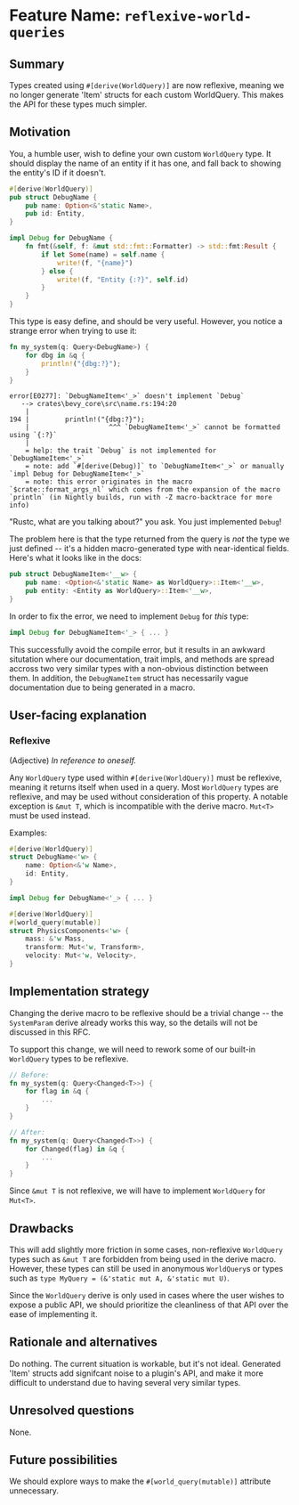# Feature Name: `reflexive-world-queries`

## Summary

Types created using `#[derive(WorldQuery)]` are now reflexive,
meaning we no longer generate 'Item' structs for each custom WorldQuery.
This makes the API for these types much simpler.

## Motivation

You, a humble user, wish to define your own custom `WorldQuery` type.
It should display the name of an entity if it has one, and fall back
to showing the entity's ID if it doesn't.

```rust
#[derive(WorldQuery)]
pub struct DebugName {
    pub name: Option<&'static Name>,
    pub id: Entity,
}

impl Debug for DebugName {
    fn fmt(&self, f: &mut std::fmt::Formatter) -> std::fmt:Result {
        if let Some(name) = self.name {
            write!(f, "{name}")
        } else {
            write!(f, "Entity {:?}", self.id)
        }
    }
}
```

This type is easy define, and should be very useful.
However, you notice a strange error when trying to use it:

```rust
fn my_system(q: Query<DebugName>) {
    for dbg in &q {
        println!("{dbg:?}");
    }
}
```

```
error[E0277]: `DebugNameItem<'_>` doesn't implement `Debug`
   --> crates\bevy_core\src\name.rs:194:20
    |
194 |         println!("{dbg:?}");
    |                    ^^^ `DebugNameItem<'_>` cannot be formatted using `{:?}`
    |
    = help: the trait `Debug` is not implemented for `DebugNameItem<'_>`
    = note: add `#[derive(Debug)]` to `DebugNameItem<'_>` or manually `impl Debug for DebugNameItem<'_>`
    = note: this error originates in the macro `$crate::format_args_nl` which comes from the expansion of the macro `println` (in Nightly builds, run with -Z macro-backtrace for more info)
```

"Rustc, what are you talking about?" you ask. You just implemented `Debug`!

The problem here is that the type returned from the query is *not* the type we just defined
-- it's a hidden macro-generated type with near-identical fields.
Here's what it looks like in the docs:

```rust
pub struct DebugNameItem<'__w> {
    pub name: <Option<&'static Name> as WorldQuery>::Item<'__w>,
    pub entity: <Entity as WorldQuery>::Item<'__w>,
}
```

In order to fix the error, we need to implement `Debug` for *this* type:

```rust
impl Debug for DebugNameItem<'_> { ... }
```

This successfully avoid the compile error, but it results in an awkward situtation where our documentation,
trait impls, and methods are spread accross two very similar types with a non-obvious distinction between them.
In addition, the `DebugNameItem` struct has necessarily vague documentation due to being generated in a macro.

## User-facing explanation

### **Reflexive**

(Adjective) *In reference to oneself.*

Any `WorldQuery` type used within `#[derive(WorldQuery)]` must be reflexive,
meaning it returns itself when used in a query.
Most `WorldQuery` types are reflexive, and may be used without consideration of this property.
A notable exception is `&mut T`, which is incompatible with the derive macro.
`Mut<T>` must be used instead.

Examples:

```rust
#[derive(WorldQuery)]
struct DebugName<'w> {
    name: Option<&'w Name>,
    id: Entity,
}

impl Debug for DebugName<'_> { ... }

#[derive(WorldQuery)]
#[world_query(mutable)]
struct PhysicsComponents<'w> {
    mass: &'w Mass,
    transform: Mut<'w, Transform>,
    velocity: Mut<'w, Velocity>,
}
```

## Implementation strategy

Changing the derive macro to be reflexive should be a trivial change
-- the `SystemParam` derive already works this way,
so the details will not be discussed in this RFC.

To support this change, we will need to rework some of our built-in
`WorldQuery` types to be reflexive.

```rust
// Before: 
fn my_system(q: Query<Changed<T>>) {
    for flag in &q {
        ...
    }
}

// After:
fn my_system(q: Query<Changed<T>>) {
    for Changed(flag) in &q {
        ...
    }
}
```

Since `&mut T` is not reflexive, we will have to implement `WorldQuery` for `Mut<T>`.

## Drawbacks

This will add slightly more friction in some cases, non-reflexive `WorldQuery`
types such as `&mut T` are forbidden from being used in the derive macro.
However, these types can still be used in anonymous `WorldQuery`s or types
such as `type MyQuery = (&'static mut A, &'static mut U)`.

Since the `WorldQuery` derive is only used in cases where the user wishes
to expose a public API, we should prioritize the cleanliness of that API
over the ease of implementing it.

## Rationale and alternatives

Do nothing. The current situation is workable, but it's not ideal.
Generated 'Item' structs add signifcant noise to a plugin's API,
and make it more difficult to understand due to having several very similar types.

## Unresolved questions

None.

## Future possibilities

We should explore ways to make the `#[world_query(mutable)]` attribute unnecessary.
